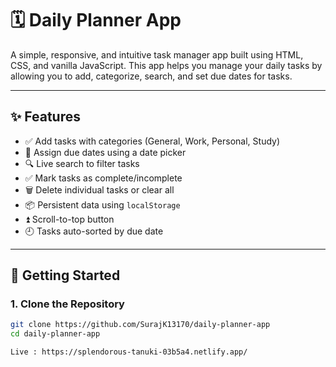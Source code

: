 # 🗓️ Daily Planner App

A simple, responsive, and intuitive task manager app built using HTML, CSS, and vanilla JavaScript. This app helps you manage your daily tasks by allowing you to add, categorize, search, and set due dates for tasks.

---

## ✨ Features

- ✅ Add tasks with categories (General, Work, Personal, Study)
- 📅 Assign due dates using a date picker
- 🔍 Live search to filter tasks
- ✅ Mark tasks as complete/incomplete
- 🗑️ Delete individual tasks or clear all
- 📦 Persistent data using `localStorage`
- ⏫ Scroll-to-top button
- 🕘 Tasks auto-sorted by due date

---

## 🚀 Getting Started

### 1. Clone the Repository
```bash
git clone https://github.com/SurajK13170/daily-planner-app
cd daily-planner-app

Live : https://splendorous-tanuki-03b5a4.netlify.app/

